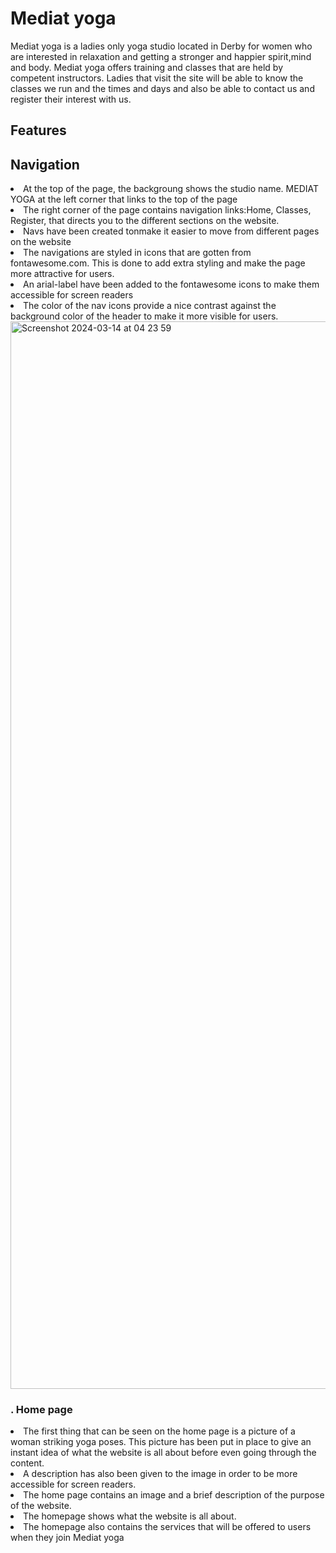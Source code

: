 # Mediat yoga

Mediat yoga is a ladies only yoga studio located in Derby for women who are interested in relaxation and getting a stronger and happier spirit,mind and body. Mediat yoga offers training and classes that are held by competent instructors.
Ladies that visit the site will be able to know the classes we run and the times and days and also be able to contact us and register their interest with us.

## Features


 ## Navigation
  <li>At the top of the page, the backgroung shows the studio name. MEDIAT YOGA at the left corner that links to the top of the page</li>
  <li>The right corner of the page contains navigation links:Home, Classes, Register, that directs you to the different sections on the website.</li>
  <li>Navs have been created tonmake it easier to move from different pages on the website</li>
  <li>The navigations are styled in icons that are gotten from fontawesome.com. This is done to add extra styling and make the page more attractive for users.</li>
  <li>An arial-label have been added to the fontawesome icons to make them accessible for screen readers</li>
  <li>The color of the nav icons provide a nice contrast against the background color of the header to make it more visible for users.</li>
<img width="1708" alt="Screenshot 2024-03-14 at 04 23 59" src="https://github.com/Oluwapelumi99/Yoga-Club/assets/156908824/6d357e79-d714-4833-8f65-c9b06e671a07">

### . Home page

<li>The first thing that can be seen on the home page is a picture of a woman striking yoga poses. This picture has been put in place to give an instant idea of what the website is all about before even going through the content.</li>
<li>A description has also been given to the image in order to be more accessible for screen readers.</li>
<li>The home page contains an image and a brief description of the purpose of the website.</li>
<li>The homepage shows what the website is all about.</li>
<li>The homepage also contains the services that will be offered to users when they join Mediat yoga</li>


